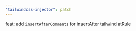 ```yaml
---
"tailwindcss-injector": patch
---
```


feat: add `insertAfterComments` for insertAfter tailwind atRule
